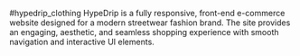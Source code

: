 #hypedrip_clothing
HypeDrip is a fully responsive, front-end e-commerce website designed for a modern streetwear fashion brand. The site provides an engaging, aesthetic, and seamless shopping experience with smooth navigation and interactive UI elements.


